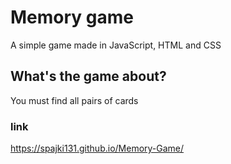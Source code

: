 # Memory game

A simple game made in JavaScript, HTML and CSS

## What's the game about?

You must find all pairs of cards

### link

https://spajki131.github.io/Memory-Game/

